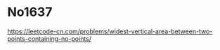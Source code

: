 # No1637

https://leetcode-cn.com/problems/widest-vertical-area-between-two-points-containing-no-points/

